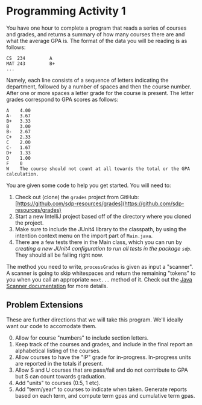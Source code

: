 # Programming Activity 1

You have one hour to complete a program that reads a series of courses and grades, and returns a summary of how many courses there are and what the average GPA is. The format of the data you will be reading is as follows:

```
CS  234         A
MAT 243         B+
...
```

Namely, each line consists of a sequence of letters indicating the department, followed by a number of spaces and then the course number. After one or more spaces a letter grade for the course is present. The letter grades correspond to GPA scores as follows:
```
A    4.00
A-   3.67
B+   3.33
B    3.00
B-   2.67
C+   2.33
C    2.00
C-   1.67
D+   1.33
D    1.00
F    0
W    The course should not count at all towards the total or the GPA calculation.
```

You are given some code to help you get started. You will need to:

1. Check out (clone) the `grades` project from GitHub: [https://github.com/sdp-resources/grades](https://github.com/sdp-resources/grades)
2. Start a new IntelliJ project based off of the directory where you cloned the project.
3. Make sure to include the JUnit4 library to the classpath, by using the intention context menu on the import part of `Main.java`.
4. There are a few tests there in the Main class, which you can run by *creating a new JUnit4 configuration to run all tests in the package `sdp`*. They should all be failing right now.

The method you need to write, `processGrades` is given as input a "scanner". A scanner is going to skip whitespaces and return the remaining "tokens" to you when you call an appropriate `next...` method of it. Check out the [Java Scanner documentation](https://docs.oracle.com/javase/7/docs/api/java/util/Scanner.html) for more details.

## Problem Extensions

These are further directions that we will take this program. We'll ideally want our code to accomodate them.

0. Allow for course "numbers" to include section letters.
1. Keep track of the courses and grades, and include in the final report an alphabetical listing of the courses.
2. Allow courses to have the "IP" grade for in-progress. In-progress units are reported in the totals if present.
3. Allow S and U courses that are pass/fail and do not contribute to GPA but S can count towards graduation.
4. Add "units" to courses (0.5, 1 etc).
5. Add "term/year" to courses to indicate when taken. Generate reports based on each term, and compute term gpas and cumulative term gpas.
